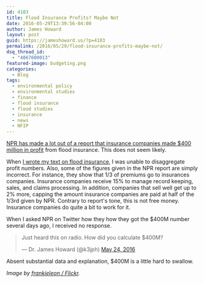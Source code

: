 ```yaml
---
id: 4103
title: Flood Insurance Profits? Maybe Not
date: 2016-05-29T13:39:56-04:00
author: James Howard
layout: post
guid: https://jameshoward.us/?p=4103
permalink: /2016/05/29/flood-insurance-profits-maybe-not/
dsq_thread_id:
  - "4867600013"
featured-image: budgeting.png
categories:
  - Blog
tags:
  - environmental policy
  - environmental studies
  - finance
  - flood insurance
  - flood studies
  - insurance
  - news
  - NFIP
---
```

[NPR has made a lot out of a report that insurance companies made $400 million in profit](http://www.npr.org/2016/05/24/478868270/business-of-disaster-insurance-firms-profited-400-million-after-sandy) from flood insurance.  This does not seem likely.

When [I wrote my text on flood insurance](/se-nfip), I was unable to disaggregate profit numbers.  Also, some of the figures given in the NPR report are simply incorrect.  For instance, they show that 1/3 of premiums go to insurances companies.  Insurance companies receive 15% to manage record keeping, sales, and claims processing.  In addition, companies that sell well get up to 2% more, capping the amount insurance companies are paid at half of the 1/3rd given by NPR.  Contrary to report's tone, this is not free money.  Insurance companies do quite a bit to work for it.

When I asked NPR on Twitter how they how they got the $400M number several days ago, I received no response.  

<blockquote class="twitter-tweet"><p lang="en" dir="ltr">Just heard this on radio. How did you calculate $400M?</p>&mdash; Dr. James Howard (@k3jph) <a href="https://twitter.com/k3jph/status/735214956212322304?ref_src=twsrc%5Etfw">May 24, 2016</a></blockquote> <script async src="https://platform.twitter.com/widgets.js" charset="utf-8"></script>

Absent substantial data and explanation, $400M is a little hard to swallow.

_Image by [frankieleon / Flickr](https://www.flickr.com/photos/armydre2008/8531408243)._
